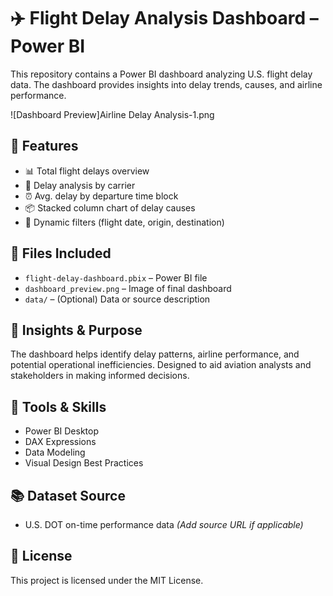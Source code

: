 # ✈️ Flight Delay Analysis Dashboard – Power BI

This repository contains a Power BI dashboard analyzing U.S. flight delay data. The dashboard provides insights into delay trends, causes, and airline performance.

![Dashboard Preview]Airline Delay Analysis-1.png

## 📌 Features

- 📊 Total flight delays overview
- 🛫 Delay analysis by carrier
- ⏰ Avg. delay by departure time block
- 📦 Stacked column chart of delay causes
- 🧭 Dynamic filters (flight date, origin, destination)

## 📁 Files Included

- `flight-delay-dashboard.pbix` – Power BI file
- `dashboard_preview.png` – Image of final dashboard
- `data/` – (Optional) Data or source description

## 🧠 Insights & Purpose

The dashboard helps identify delay patterns, airline performance, and potential operational inefficiencies. Designed to aid aviation analysts and stakeholders in making informed decisions.

## 📂 Tools & Skills

- Power BI Desktop  
- DAX Expressions  
- Data Modeling  
- Visual Design Best Practices  

## 📚 Dataset Source

- U.S. DOT on-time performance data *(Add source URL if applicable)*

## 📜 License

This project is licensed under the MIT License.
